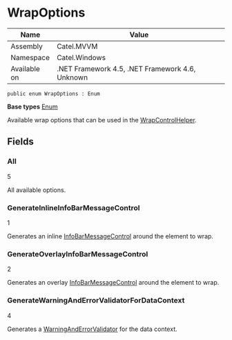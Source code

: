 

# WrapOptions

Name|Value
---|---
Assembly|Catel.MVVM
Namespace|Catel.Windows
Available on|.NET Framework 4.5, .NET Framework 4.6, Unknown

```
public enum WrapOptions : Enum
```

**Base types**
[Enum]()


Available wrap options that can be used in the [WrapControlHelper](#).



## Fields

### All
5

All available options.



### GenerateInlineInfoBarMessageControl
1

Generates an inline [InfoBarMessageControl](#) around the element to wrap.



### GenerateOverlayInfoBarMessageControl
2

Generates an overlay [InfoBarMessageControl](#) around the element to wrap.



### GenerateWarningAndErrorValidatorForDataContext
4

Generates a [WarningAndErrorValidator](#) for the data context.



